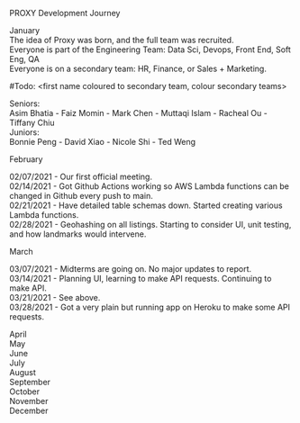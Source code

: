 PROXY Development Journey

January  
The idea of Proxy was born, and the full team was recruited.  
Everyone is part of the Engineering Team: Data Sci, Devops, Front End, Soft Eng, QA  
Everyone is on a secondary team: HR, Finance, or Sales + Marketing.  

#Todo: <first name coloured to secondary team, colour secondary teams>  

Seniors:  
Asim Bhatia  -  Faiz Momin  -  Mark Chen  -  Muttaqi Islam  -  Racheal Ou  -  Tiffany Chiu  
Juniors:  
Bonnie Peng  -  David Xiao  -  Nicole Shi  -  Ted Weng  


February  

02/07/2021 - Our first official meeting.  
02/14/2021 - Got Github Actions working so AWS Lambda functions can be changed in Github every push to main.  
02/21/2021 - Have detailed table schemas down. Started creating various Lambda functions.  
02/28/2021 - Geohashing on all listings. Starting to consider UI, unit testing, and how landmarks would intervene.  

March  
  
03/07/2021 - Midterms are going on. No major updates to report.  
03/14/2021 - Planning UI, learning to make API requests. Continuing to make API.  
03/21/2021 - See above.  
03/28/2021 - Got a very plain but running app on Heroku to make some API requests.  

April  
May  
June  
July  
August  
September  
October  
November  
December  
